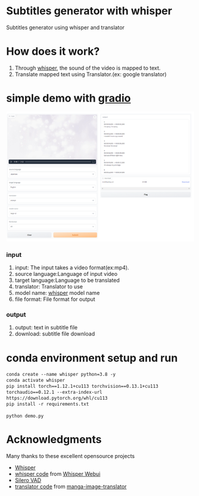 # Subtitles generator with whisper
Subtitles generator using whisper and translator
# How does it work?
1. Through [whisper](https://github.com/openai/whisper), the sound of the video is mapped to text.
1. Translate mapped text using Translator.(ex: google translator) 
# simple demo with [gradio](https://github.com/gradio-app/gradio)
![webui](./images/webui.png)
### input
1. input: The input takes a video format(ex:mp4).
1. source language:Language of input video
1. target language:Language to be translated
1. translator: Translator to use
1. model name: [whisper](https://github.com/openai/whisper) model name
1. file format: File format for output
### output
1. output: text in subtitle file
1. download: subtitle file download
# conda environment setup and run
```
conda create --name whisper python=3.8 -y
conda activate whisper
pip install torch==1.12.1+cu113 torchvision==0.13.1+cu113 torchaudio==0.12.1 --extra-index-url https://download.pytorch.org/whl/cu113
pip install -r requirements.txt

python demo.py
```
# Acknowledgments
Many thanks to these excellent opensource projects
* [Whisper](https://github.com/openai/whisper)
* [whisper code](https://github.com/qwopqwop200/whisper-and-nmt/tree/main/src) from [Whisper Webui](https://huggingface.co/spaces/aadnk/whisper-webui)
* [Silero VAD](https://github.com/snakers4/silero-vad)
* [translator code](https://github.com/qwopqwop200/whisper-and-nmt/tree/main/translators) from [manga-image-translator](https://github.com/zyddnys/manga-image-translator)
